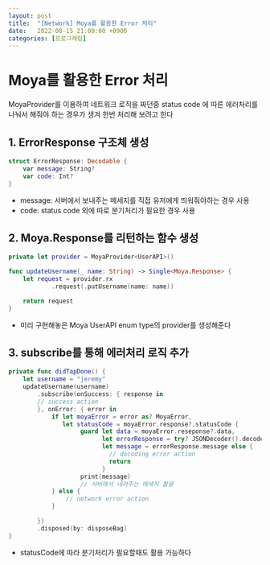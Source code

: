 ```yaml
---
layout: post
title:  "[Network] Moya를 활용한 Error 처리"
date:   2022-08-15 21:00:00 +0900
categories: [프로그래밍]
---
```


# Moya를 활용한 Error 처리   

MoyaProvider를 이용하여 네트워크 로직을 짜던중 status code 에 따른 에러처리를 나눠서 해줘야 하는 경우가 생겨 한번 처리해 보려고 한다

## 1. ErrorResponse 구조체 생성
```swift
struct ErrorResponse: Decodable {
    var message: String?
    var code: Int?
}
```
- message: 서버에서 보내주는 메세지를 직접 유저에게 띄워줘야하는 경우 사용
- code: status code 외에 따로 분기처리가 필요한 경우 사용


## 2. Moya.Response를 리턴하는 함수 생성
```swift
private let provider = MoyaProvider<UserAPI>()

func updateUsername(_ name: String) -> Single<Moya.Response> {
    let request = provider.rx
            .request(.putUsername(name: name))

    return request
}
```

- 미리 구현해놓은 Moya UserAPI enum type의 provider를 생성해준다


## 3. subscribe를 통해 에러처리 로직 추가
```swift
private func didTapDone() {
    let username = "jeremy"
    updateUsername(username)
        .subscribe(onSuccess: { response in
        // success action
        }, onError: { error in
            if let moyaError = error as? MoyaError,
               let statusCode = moyaError.response?.statusCode {
                    guard let data = moyaError.reseponse?.data,
                          let errorResponse = try? JSONDecoder().decode(ErrorReseponse.self, from data),
                          let message = errorResponse.message else {
                            // docoding error action
                            return
                          }
                    print(message)
                    // 서버에서 내려주는 메세지 활용    
            } else {
                // network error action
            }

        })
        .disposed(by: disposeBag)
}
```

- statusCode에 따라 분기처리가 필요할때도 활용 가능하다